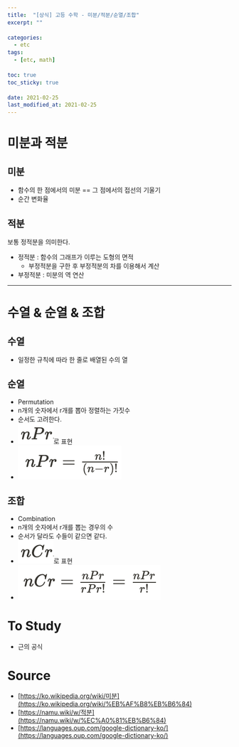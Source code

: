 ```yaml
---
title:  "[상식] 고등 수학 - 미분/적분/순열/조합"
excerpt: ""

categories:
  - etc
tags:
  - [etc, math]

toc: true
toc_sticky: true
 
date: 2021-02-25
last_modified_at: 2021-02-25
---
```


# 미분과 적분

## 미분

- 함수의 한 점에서의 미분 == 그 점에서의 접선의 기울기
- 순간 변화율

## 적분

보통 정적분을 의미한다.

- 정적분 : 함수의 그래프가 이루는 도형의 면적
    - 부정적분을 구한 후 부정적분의 차를 이용해서 계산
- 부정적분 : 미분의 역 연산

---

# 수열 & 순열 & 조합

## 수열

- 일정한 규칙에 따라 한 줄로 배열된 수의 열

## 순열

- Permutation
- n개의 숫자에서 r개를 뽑아 정렬하는 가짓수
- 순서도 고려한다.
- ![](/assets/img/etc/2021-02-26-00-21-49.png)로 표현
- ![](/assets/img/etc/2021-02-26-00-22-12.png)

## 조합

- Combination
- n개의 숫자에서 r개를 뽑는 경우의 수
- 순서가 달라도 수들이 같으면 같다.
- ![](/assets/img/etc/2021-02-26-00-22-29.png)로 표현
- ![](/assets/img/etc/2021-02-26-00-22-49.png)

# To Study

- 근의 공식

# Source

- [https://ko.wikipedia.org/wiki/미분](https://ko.wikipedia.org/wiki/%EB%AF%B8%EB%B6%84)
- [https://namu.wiki/w/적분](https://namu.wiki/w/%EC%A0%81%EB%B6%84)
- [https://languages.oup.com/google-dictionary-ko/](https://languages.oup.com/google-dictionary-ko/)